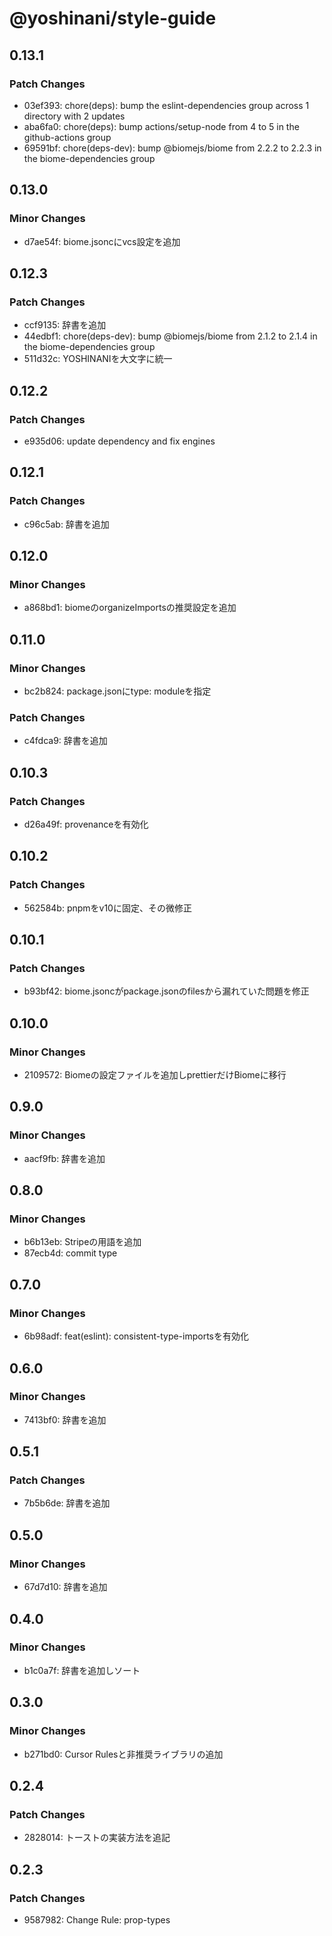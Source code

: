 # @yoshinani/style-guide

## 0.13.1

### Patch Changes

- 03ef393: chore(deps): bump the eslint-dependencies group across 1 directory with 2 updates
- aba6fa0: chore(deps): bump actions/setup-node from 4 to 5 in the github-actions group
- 69591bf: chore(deps-dev): bump @biomejs/biome from 2.2.2 to 2.2.3 in the biome-dependencies group

## 0.13.0

### Minor Changes

- d7ae54f: biome.jsoncにvcs設定を追加

## 0.12.3

### Patch Changes

- ccf9135: 辞書を追加
- 44edbf1: chore(deps-dev): bump @biomejs/biome from 2.1.2 to 2.1.4 in the biome-dependencies group
- 511d32c: YOSHINANIを大文字に統一

## 0.12.2

### Patch Changes

- e935d06: update dependency and fix engines

## 0.12.1

### Patch Changes

- c96c5ab: 辞書を追加

## 0.12.0

### Minor Changes

- a868bd1: biomeのorganizeImportsの推奨設定を追加

## 0.11.0

### Minor Changes

- bc2b824: package.jsonにtype: moduleを指定

### Patch Changes

- c4fdca9: 辞書を追加

## 0.10.3

### Patch Changes

- d26a49f: provenanceを有効化

## 0.10.2

### Patch Changes

- 562584b: pnpmをv10に固定、その微修正

## 0.10.1

### Patch Changes

- b93bf42: biome.jsoncがpackage.jsonのfilesから漏れていた問題を修正

## 0.10.0

### Minor Changes

- 2109572: Biomeの設定ファイルを追加しprettierだけBiomeに移行

## 0.9.0

### Minor Changes

- aacf9fb: 辞書を追加

## 0.8.0

### Minor Changes

- b6b13eb: Stripeの用語を追加
- 87ecb4d: commit type

## 0.7.0

### Minor Changes

- 6b98adf: feat(eslint): consistent-type-importsを有効化

## 0.6.0

### Minor Changes

- 7413bf0: 辞書を追加

## 0.5.1

### Patch Changes

- 7b5b6de: 辞書を追加

## 0.5.0

### Minor Changes

- 67d7d10: 辞書を追加

## 0.4.0

### Minor Changes

- b1c0a7f: 辞書を追加しソート

## 0.3.0

### Minor Changes

- b271bd0: Cursor Rulesと非推奨ライブラリの追加

## 0.2.4

### Patch Changes

- 2828014: トーストの実装方法を追記

## 0.2.3

### Patch Changes

- 9587982: Change Rule: prop-types
